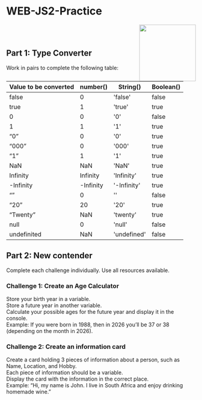 # WEB-JS2-Practice

<img align="right" width="150" height="150" src="https://media-exp1.licdn.com/dms/image/C4E0BAQF7BYCCZt5epw/company-logo_200_200/0?e=2159024400&v=beta&t=qUAFP9bUgBEEXGVQYpUXW1J_OiP8e0r4rFBpqp8OrxA">


 <br/>
 <br/>


## Part 1: Type Converter

Work in pairs to complete the following table:

| Value to be converted | number() | String() | Boolean() |
|-----------------------|----------|----------|-----------|
| false                 |    0     | 'false'  |   false   |
| true                  |    1     | 'true'   |   true    |
| 0                     |    0     | '0'      |   false   |
| 1                     |    1     | '1'      |   true    |
| “0”                   |    0     | '0'      |   true    |
| “000”                 |    0     | '000'    |   true    |
| “1”                   |    1     | '1'      |   true    |
| NaN                   |   NaN    | 'NaN'    |   true    |
| Infinity              | Infinity |'Infinity'|   true    |
| -Infinity             |-Infinity |'-Infinity'|  true    |
| “”                    |    0     | ''       |   false   |
| “20”                  |   20     | '20'     |   true    |
| “Twenty”              |   NaN    | 'twenty' |   true    |
| null                  |    0     |  'null'  |   false   |
| undefinited           |   NaN    |'undefined'|  false   |


## Part 2:  New contender

Complete each challenge individually. Use all resources available. 

### Challenge 1: Create an Age Calculator

Store your birth year in a variable.<br>
Store a future year in another variable. <br>
Calculate your possible ages for the future year and display it in the console. <br>
Example: If you were born in 1988, then in 2026 you’ll be 37 or 38 (depending on the month in 2026).



### Challenge 2: Create an information card

Create a card holding 3 pieces of information about a person, such as Name, Location, and Hobby.<br>
Each piece of information should be a variable.<br>
Display the card with the information in the correct place.<br>
Example: “Hi, my name is John. I live in South Africa and enjoy drinking homemade wine.”<br>

